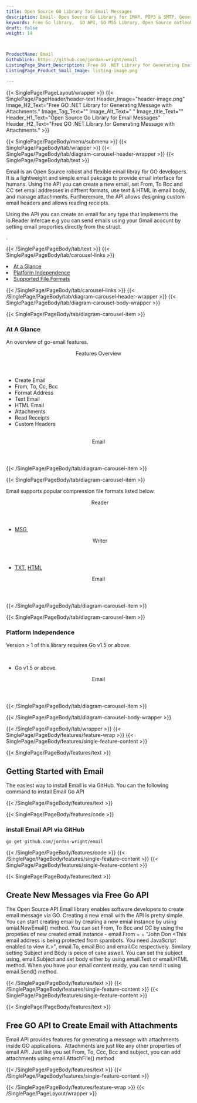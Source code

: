 ```yaml
---
title: Open Source GO Library for Email Messages
description: Email- Open Source Go Library for IMAP, POP3 & SMTP. Generate Message with Attachments, Encrypt/Decrypt Messages with PGP/MIME.
keywords: Free Go library,  GO API, GO MSG Library, Open Source outlook Library, GO POP3 library, create  MSG Documents, SMTPGO .GO Libraries, GO outlook, GO IMAP, GO EML, c-sharp, email, mime, mime-parser, dkim, smime, smtp, imap, pop3, imap-client, pop3-client, smtp-client
draft: false
weight: 14



ProductName: Email
Githublink: https://github.com/jordan-wright/email
ListingPage_Short_Description: Free GO .NET Library for Generating Email Message with Attachments.
ListingPage_Product_Small_Image: listing-image.png 

---
```


{{< SinglePage/PageLayout/wrapper >}}
{{< SinglePage/PageHeader/header-text
Header_Image="header-image.png"
Image_H2_Text="Free GO .NET Library for Generating Message with Attachments."
Image_Tag_Text=""
Image_Alt_Text=" "
Image_title_Text=""
Header_H1_Text="Open Source Go Library for Email Messages"
Header_H2_Text="Free GO .NET Library for Generating Message with Attachments." >}}

{{< SinglePage/PageBody/menu/submenu >}}
{{< SinglePage/PageBody/tab/wrapper >}}
{{< SinglePage/PageBody/tab/diagram-carousel-header-wrapper >}}
{{< SinglePage/PageBody/tab/text >}}



<p>Email is an Open Source robust and flexible email libray for GO developers. It is a lightweight and simple email pakcage to provide email interface for humans. Using the API you can create a new email, set From, To Bcc and CC set email addresses in diffrent formats, use text & HTML in email body, and manage attachments. Furtheremore, the API allows designing custom email headers and allows reading receipts.</p>
<p>Using the API you can create an email for any type that implements the io.Reader infercae e.g you can send emails using your Gmail acocunt by setting email proporties directly from the struct.</p>
<p><span style="font-size: 12.16px;">. </span></p>

{{< /SinglePage/PageBody/tab/text >}}
{{< SinglePage/PageBody/tab/carousel-links >}}

<li data-target="#diagramcarousel" data-slide-to="0"><a href="#">At a Glance</a></li>
<li data-target="#diagramcarousel" data-slide-to="2"><a href="#">Platform Independence</a></li>
<li data-target="#diagramcarousel" data-slide-to="1"><a class="activetab" href="#">Supported File Formats</a></li>


{{< /SinglePage/PageBody/tab/carousel-links >}}
{{< /SinglePage/PageBody/tab/diagram-carousel-header-wrapper >}}
{{< SinglePage/PageBody/tab/diagram-carousel-body-wrapper >}}

{{< SinglePage/PageBody/tab/diagram-carousel-item >}}
<h3>At A Glance</h3>
<p>An overview of go-email features.</p>
<div class="diagram1 d1-poi">
<div class="d1-row">
<div class="d1-col d1-left"><header>Features Overview</header>
<ul>
<li>Create Email</li>
<li>From, To, Cc, Bcc</li>
<li>Format Address</li>
<li>Text Email</li>
<li>HTML Email</li>
<li>Attachments</li>
<li>Read Receipts</li>
<li>Custom Headers</li>
</ul>
</div>
<!--/left -->
<div class="d1-col d1-right"> </div>
</div>
<div class="d1-logo" style="border: none;"><!--<img src='listing-image.png' alt="Compression APIs for .NET" />--><header>Email</header><footer><small></small></footer></div>
<!--/logo--></div>
<!--/diagram1-->
{{< /SinglePage/PageBody/tab/diagram-carousel-item >}}

{{< SinglePage/PageBody/tab/diagram-carousel-item >}}
<p>Email supports popular compression file formats listed below.</p>
<div class="diagram1 d2  d1-poi">
<div class="d1-row">
<div class="d1-col d1-left"><header><i class="fa fa-arrows-v "> </i> Reader</header>
<ul>
<li><a href="https://docs.fileformat.com/email/msg/">MSG </a></li>
</ul>
</div>
<!--/left-->
<div class="d1-col d1-right"><header><i class="fa  fa-long-arrow-down"> </i> Writer</header>
<ul>
<li><a href="https://docs.fileformat.com/word-processing/txt/">TXT</a>, <a href="https://docs.fileformat.com/web/html/">HTML</a></li>
</ul>
</div>
<!--/right--></div>
<!--/row-->
<div class="d1-logo" style="border: none;"><header>Email</header><footer><small></small></footer></div>
<!--/logo--></div>
<!--/diagram2-->
{{< /SinglePage/PageBody/tab/diagram-carousel-item >}}

{{< SinglePage/PageBody/tab/diagram-carousel-item >}}
<h3>Platform Independence</h3>
<p>Version &gt; 1 of this library requires Go v1.5 or above.</p>
<div class="diagram1 d1-poi">
<div class="d1-row">
<div class="d1-col d1-left"> </div>
<div class="d1-col d1-right">
<ul>
<li>Go v1.5 or above.</li>
</ul>
</div>
</div>
<!--/row-->
<div class="d1-logo" style="border: none;"><header>Email</header><footer><small></small></footer></div>
<!--/logo--></div>
<!--/diagram2 -->
{{< /SinglePage/PageBody/tab/diagram-carousel-item >}}

{{< /SinglePage/PageBody/tab/diagram-carousel-body-wrapper >}}

{{< /SinglePage/PageBody/tab/wrapper >}}
{{< SinglePage/PageBody/features/feature-wrap >}}
{{< SinglePage/PageBody/features/single-feature-content >}}

{{< SinglePage/PageBody/features/text >}}
<h2 class="h2title">Getting Started with Email</h2>
<p>The easiest way to install Email is via GitHub. You can the following command to install Email Go API</p>
{{< /SinglePage/PageBody/features/text >}}

{{< SinglePage/PageBody/features/code >}}
<h3>install Email API via GitHub</h3>
<pre><code class="html">go get github.com/jordan-wright/email</code></pre>


{{< /SinglePage/PageBody/features/code >}}
{{< /SinglePage/PageBody/features/single-feature-content >}}
{{< SinglePage/PageBody/features/single-feature-content >}}

{{< SinglePage/PageBody/features/text >}}
<h2 class="h2title">Create New Messages via Free Go API</h2>
<p>The Open Source API Email library enables software developers to create email message via GO. Creating a new email with the API is pretty simple. You can start creating email by creating a new emial instance by using emial.NewEmail() method. You can set From, To Bcc and CC by using the propeties of new created email instance - email.From = = "John Don &lt;<span id="cloak525985d4645c6be117866f941a2cadf5">This email address is being protected from spambots. You need JavaScript enabled to view it.</span><script type="text/javascript">document.getElementById('cloak525985d4645c6be117866f941a2cadf5').innerHTML='';var prefix='&#109;a'+'i&#108;'+'&#116;o';var path='hr'+'ef'+'=';var addy525985d4645c6be117866f941a2cadf5='t&#101;st'+'&#64;';addy525985d4645c6be117866f941a2cadf5=addy525985d4645c6be117866f941a2cadf5+'gm&#97;&#105;l'+'&#46;'+'c&#111;m';var addy_text525985d4645c6be117866f941a2cadf5='t&#101;st'+'&#64;'+'gm&#97;&#105;l'+'&#46;'+'c&#111;m';document.getElementById('cloak525985d4645c6be117866f941a2cadf5').innerHTML+='<a '+path+'\''+prefix+':'+addy525985d4645c6be117866f941a2cadf5+'\'>'+addy_text525985d4645c6be117866f941a2cadf5+'<\/a>';</script>&gt;", email.To, email.Bcc and email.Cc respectively. Similary setting Subject and Body is peice of cake aswell. You can set the subject using, email.Subject and set body either by using email.Text or email.HTML method. When you have your email content ready, you can send it using email.Send() method.</p>

{{< /SinglePage/PageBody/features/text >}}
{{< /SinglePage/PageBody/features/single-feature-content >}}
{{< SinglePage/PageBody/features/single-feature-content >}}

{{< SinglePage/PageBody/features/text >}}
<h2 class="h2title">Free GO API to Create Email with Attachments</h2>
<p>Email API provides features for generating a message with attachments inside GO applications.  Attachments are just like any other properties of email API. Just like you set From, To, Ccc, Bcc and subject, you can add attachments using email.AttachFile() method</p>

{{< /SinglePage/PageBody/features/text >}}
{{< /SinglePage/PageBody/features/single-feature-content >}}

{{< /SinglePage/PageBody/features/feature-wrap >}}
{{< /SinglePage/PageLayout/wrapper >}}